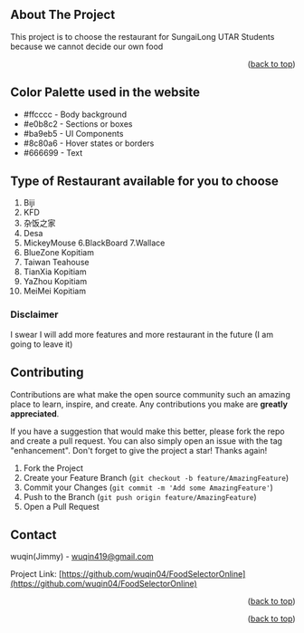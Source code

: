 <a id="readme-top"></a>

<!-- ABOUT THE PROJECT -->
## About The Project
This project is to choose the restaurant for SungaiLong UTAR Students because we cannot decide our own food
<p align="right">(<a href="#readme-top">back to top</a>)</p>

<!-- INFORMATION -->
## Color Palette used in the website
- #ffcccc - Body background
- #e0b8c2 - Sections or boxes
- #ba9eb5 - UI Components
- #8c80a6 - Hover states or borders
- #666699 - Text

## Type of Restaurant available for you to choose
1. Biji
2. KFD
3. 杂饭之家
4. Desa
5. MickeyMouse
6.BlackBoard
7.Wallace                    
8. BlueZone Kopitiam
9. Taiwan Teahouse
10. TianXia Kopitiam
11. YaZhou Kopitiam                  
12. MeiMei Kopitiam

<!-- DISCLAIMER -->
### Disclaimer
I swear I will add more features and more restaurant in the future (I am going to leave it)

<!-- CONTRIBUTING -->
## Contributing

Contributions are what make the open source community such an amazing place to learn, inspire, and create. Any contributions you make are **greatly appreciated**.

If you have a suggestion that would make this better, please fork the repo and create a pull request. You can also simply open an issue with the tag "enhancement".
Don't forget to give the project a star! Thanks again!

1. Fork the Project
2. Create your Feature Branch (`git checkout -b feature/AmazingFeature`)
3. Commit your Changes (`git commit -m 'Add some AmazingFeature'`)
4. Push to the Branch (`git push origin feature/AmazingFeature`)
5. Open a Pull Request


<!-- CONTACT -->
## Contact

wuqin(Jimmy) - wuqin419@gmail.com

Project Link: [https://github.com/wuqin04/FoodSelectorOnline](https://github.com/wuqin04/FoodSelectorOnline)

<p align="right">(<a href="#readme-top">back to top</a>)</p>
<p align="right">(<a href="#readme-top">back to top</a>)</p>

